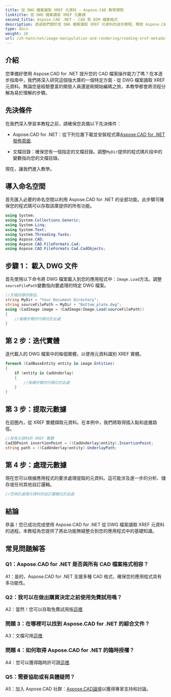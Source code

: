 ```yaml
---
title: 從 DWG 檔案讀取 XREF 元資料 - Aspose.CAD 教學課程
linktitle: 從 DWG 檔案讀取 XREF 元數據
second_title: Aspose.CAD .NET - CAD 和 BIM 檔案格式
description: 透過我們關於從 DWG 檔案讀取 XREF 元資料的逐步教程，釋放 Aspose.CAD for .NET 的潛力。
type: docs
weight: 16
url: /zh-hant/net/image-manipulation-and-rendering/reading-xref-metadata-from-dwg/
---
```

## 介紹

您準備好使用 Aspose.CAD for .NET 提升您的 CAD 檔案操作能力了嗎？在本逐步指南中，我們將深入研究這個強大庫的一個特定方面 - 從 DWG 檔案讀取 XREF 元資料。無論您是經驗豐富的開發人員還是剛開始編碼之旅，本教學都會將流程分解為易於理解的步驟。

## 先決條件

在我們深入學習本教程之前，請確保您具備以下先決條件：

-  Aspose.CAD for .NET：從下列位置下載並安裝程式庫[Aspose.CAD for .NET 發佈頁面](https://releases.aspose.com/cad/net/).

- 文檔目錄：確保您有一個指定的文檔目錄。調整`MyDir`提供的程式碼片段中的變數指向您的文檔目錄。

現在，讓我們進入教學。

## 導入命名空間

首先匯入必要的命名空間以利用 Aspose.CAD for .NET 的全部功能。此步驟可確保您的程式碼可以存取該庫提供的所有功能。

```csharp
using System;
using System.Collections.Generic;
using System.Linq;
using System.Text;
using System.Threading.Tasks;
using Aspose.CAD;
using Aspose.CAD.FileFormats.Cad;
using Aspose.CAD.FileFormats.Cad.CadObjects;
```

## 步驟 1： 載入 DWG 文件

首先使用以下命令將 DWG 檔案載入到您的應用程式中：`Image.Load`方法。調整`sourceFilePath`變數指向要處理的特定 DWG 檔案。

```csharp
//文檔目錄的路徑。
string MyDir = "Your Document Directory";
string sourceFilePath = MyDir + "Bottom_plate.dwg";
using (CadImage image = (CadImage)Image.Load(sourceFilePath))
{
    //後續步驟的代碼位於此處
}
```

## 第 2 步：迭代實體

迭代載入的 DWG 檔案中的每個實體，以使用元資料識別 XREF 實體。

```csharp
foreach (CadBaseEntity entity in image.Entities)
{
    if (entity is CadUnderlay)
    {
        //後續步驟的代碼位於此處
    }
}
```

## 第 3 步：提取元數據

在迴圈內，從 XREF 實體擷取元資料。在本例中，我們將取得插入點和底層路徑。

```csharp
//具有元資料的 XREF 實體
Cad3DPoint insertionPoint = ((CadUnderlay)entity).InsertionPoint;
string path = ((CadUnderlay)entity).UnderlayPath;
```

## 第 4 步：處理元數據

現在您可以根據應用程式的要求處理提取的元資料。這可能涉及進一步的分析、儲存或任何其他自訂邏輯。

```csharp
//您用於處理元資料的自訂邏輯位於此處
```

## 結論

恭喜！您已成功完成使用 Aspose.CAD for .NET 從 DWG 檔案讀取 XREF 元資料的過程。本教程為您提供了將此功能無縫整合到您的應用程式中的基礎知識。

## 常見問題解答

### Q1：Aspose.CAD for .NET 是否與所有 CAD 檔案格式相容？

A1：是的，Aspose.CAD for .NET 支援多種 CAD 格式，確保您的應用程式具有多功能性。

### Q2：我可以在做出購買決定之前使用免費試用嗎？

 A2：當然！您可以存取免費試用版[這裡](https://releases.aspose.com/).

### 問題 3：在哪裡可以找到 Aspose.CAD for .NET 的綜合文件？

 A3：文檔可用[這裡](https://reference.aspose.com/cad/net/).

### 問題 4：如何取得 Aspose.CAD for .NET 的臨時授權？

 A4：您可以獲得臨時許可證[這裡](https://purchase.aspose.com/temporary-license/).

### Q5：需要協助或有具體疑問？

 A5：加入 Aspose.CAD 社群：[Aspose.CAD論壇](https://forum.aspose.com/c/cad/19)以獲得專家支持和討論。